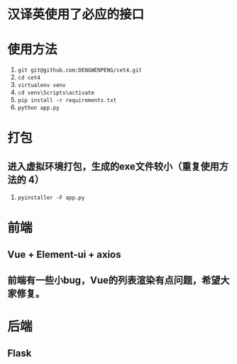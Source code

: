 # 汉译英使用了必应的接口

# 使用方法

1. `git git@github.com:DENGWENPENG/cet4.git`
2. `cd cet4 `
3. `virtualenv venv `
4. `cd venv\Scripts\activate`
5. `pip install -r requirements.txt `
6. `python app.py `


# 打包
## 进入虚拟环境打包，生成的exe文件较小（重复使用方法的 4）
1. `pyinstaller -F app.py `    


# 前端

## Vue + Element-ui + axios
## 前端有一些小bug，Vue的列表渲染有点问题，希望大家修复。

# 后端

## Flask